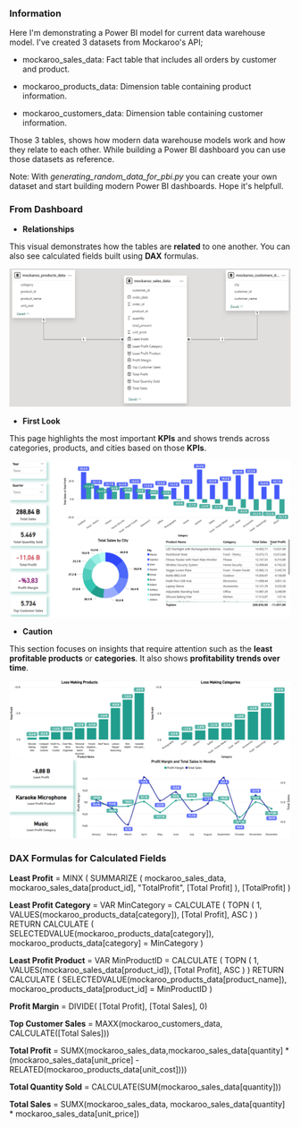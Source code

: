 ### Information


Here I'm demonstrating a Power BI model for current data warehouse model. I've created 3 datasets from Mockaroo's API;

- mockaroo_sales_data: Fact table that includes all orders by customer and product.

- mockaroo_products_data: Dimension table containing product information.

- mockaroo_customers_data: Dimension table containing customer information.

Those 3 tables, shows how modern data warehouse models work and how they relate to each other. While building a Power BI dashboard you can use those datasets as reference.

Note: With *generating_random_data_for_pbi.py* you can create your own dataset and start building modern Power BI dashboards. Hope it's helpfull.


### From Dashboard


- **Relationships**

This visual demonstrates how the tables are **related** to one another. You can also see calculated fields built using **DAX** formulas.

![relations_of_datasets](dashboard_pics/relationships.png)


- **First Look**

This page highlights the most important **KPIs** and shows trends across categories, products, and cities based on those **KPIs**.

![first_look_page](dashboard_pics/first_look_page.png)


- **Caution**

This section focuses on insights that require attention such as the **least profitable products** or **categories**. It also shows **profitability trends over time**.

![caution_page](dashboard_pics/caution_page.png)


### DAX Formulas for Calculated Fields

**Least Profit** = 
MINX (
    SUMMARIZE (
        mockaroo_sales_data,
        mockaroo_sales_data[product_id],
        "TotalProfit", [Total Profit]
    ),
    [TotalProfit]
)


**Least Profit Category** = 
VAR MinCategory =
    CALCULATE (
        TOPN (
            1,
            VALUES(mockaroo_products_data[category]),
            [Total Profit],
            ASC
        )
    )
RETURN
CALCULATE (
    SELECTEDVALUE(mockaroo_products_data[category]),
    mockaroo_products_data[category] = MinCategory
)


**Least Profit Product** = 
VAR MinProductID =
    CALCULATE (
        TOPN (
            1,
            VALUES(mockaroo_sales_data[product_id]),
            [Total Profit],
            ASC
        )
    )
RETURN
CALCULATE (
    SELECTEDVALUE(mockaroo_products_data[product_name]),
    mockaroo_products_data[product_id] = MinProductID
)


**Profit Margin** = 
DIVIDE(
[Total Profit],
[Total Sales],
0)


**Top Customer Sales** = MAXX(mockaroo_customers_data, CALCULATE([Total Sales]))


**Total Profit** = SUMX(mockaroo_sales_data,mockaroo_sales_data[quantity] * (mockaroo_sales_data[unit_price] - RELATED(mockaroo_products_data[unit_cost])))


**Total Quantity Sold** = CALCULATE(SUM(mockaroo_sales_data[quantity]))


**Total Sales** = SUMX(mockaroo_sales_data, mockaroo_sales_data[quantity] * mockaroo_sales_data[unit_price])